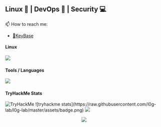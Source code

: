 ## Linux 🐧 | DevOps 🌊 | Security 💻

📫 How to reach me:
 - [🔏KeyBase](https://keybase.io/l0g)

#### Linux
<p>
  <a href="https://skillicons.dev">
    <img src="https://skillicons.dev/icons?i=linux,redhat,debian,ubuntu,kali,arch,raspberrypi" />
  </a>
</p>

#### Tools / Languages
<p>
  <a href="https://skillicons.dev">
    <img src="https://skillicons.dev/icons?i=bash,python,github,vim,ansible,jenkins,mysql,nginx,elasticsearch,kafka,discord," />
  </a>
</p>

#### TryHackMe Stats
<img src="https://tryhackme-badges.s3.amazonaws.com/l0g.png" alt="TryHackMe">
![tryhackme stats](https://raw.githubusercontent.com/l0g-lab/l0g-lab/master/assets/badge.png)

<img src="https://github-profile-summary-cards.vercel.app/api/cards/profile-details?username=l0g-lab&theme=github_dark&show_icons=true" />

<p align="center">
  <img src="https://profile-counter.glitch.me/l0g-lab/count.svg">
</p>
